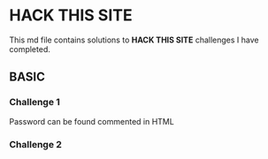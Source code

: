 # HACK THIS SITE

This md file contains solutions to **HACK THIS SITE** challenges I have completed.

## BASIC
### Challenge 1
Password can be found commented in HTML
### Challenge 2
